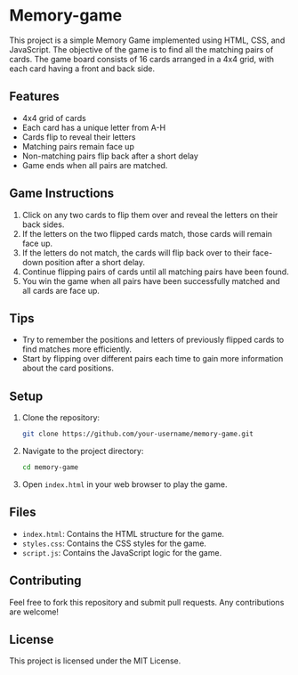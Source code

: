 # Memory-game
This project is a simple Memory Game implemented using HTML, CSS, and JavaScript. The objective of the game is to find all the matching pairs of cards. The game board consists of 16 cards arranged in a 4x4 grid, with each card having a front and back side.

## Features

- 4x4 grid of cards
- Each card has a unique letter from A-H
- Cards flip to reveal their letters
- Matching pairs remain face up
- Non-matching pairs flip back after a short delay
- Game ends when all pairs are matched.

## Game Instructions

1. Click on any two cards to flip them over and reveal the letters on their back sides.
2. If the letters on the two flipped cards match, those cards will remain face up.
3. If the letters do not match, the cards will flip back over to their face-down position after a short delay.
4. Continue flipping pairs of cards until all matching pairs have been found.
5. You win the game when all pairs have been successfully matched and all cards are face up.

## Tips

- Try to remember the positions and letters of previously flipped cards to find matches more efficiently.
- Start by flipping over different pairs each time to gain more information about the card positions.

## Setup

1. Clone the repository:
    ```sh
    git clone https://github.com/your-username/memory-game.git
    ```
2. Navigate to the project directory:
    ```sh
    cd memory-game
    ```
3. Open `index.html` in your web browser to play the game.

## Files

- `index.html`: Contains the HTML structure for the game.
- `styles.css`: Contains the CSS styles for the game.
- `script.js`: Contains the JavaScript logic for the game.

## Contributing

Feel free to fork this repository and submit pull requests. Any contributions are welcome!

## License

This project is licensed under the MIT License.